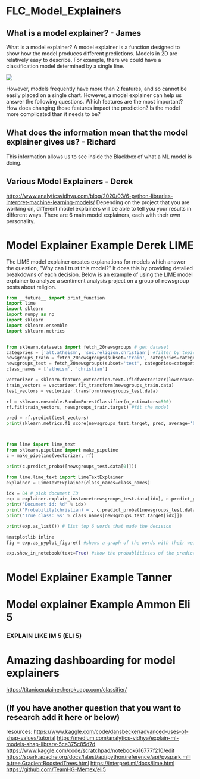 # FLC_Model_Explainers








## What is a model explainer? - James

What is a model explainer?
A model explainer is a function designed to show how the model produces different predictions.
Models in 2D are relatively easy to describe. For example, there we could have a classification model determined by a single line.

![](2DModel.png)

However, models frequently have more than 2 features, and so cannot be easily placed on a single chart. However, a model explainer can help us answer the following questions.
Which features are the most important?
How does changing those features impact the prediction?
Is the model more complicated than it needs to be?



## What does the information mean that the model explainer gives us? - Richard

This information allows us to see inside the Blackbox of what a ML model is doing.





## Various Model Explainers - Derek

https://www.analyticsvidhya.com/blog/2020/03/6-python-libraries-interpret-machine-learning-models/
Depending on the project that you are working on, different model explainers will be able to tell you your results in different ways. There are 6 main model explainers, each with their own personality.



# Model Explainer Example Derek LIME
The LIME model explainer creates explanations for models which answer the question, "Why can I trust this model?" It does this by providing detailed breakdowns of each decision. Below is an example of using the LIME model explainer to analyze a sentiment analysis project on a group of newsgroup posts about religion.

```python
from __future__ import print_function
import lime
import sklearn
import numpy as np
import sklearn
import sklearn.ensemble
import sklearn.metrics


from sklearn.datasets import fetch_20newsgroups # get dataset
categories = ['alt.atheism', 'soc.religion.christian'] #filter by topic
newsgroups_train = fetch_20newsgroups(subset='train', categories=categories) # divide into train and test groups
newsgroups_test = fetch_20newsgroups(subset='test', categories=categories)
class_names = ['atheism', 'christian']

vectorizer = sklearn.feature_extraction.text.TfidfVectorizer(lowercase=False)
train_vectors = vectorizer.fit_transform(newsgroups_train.data)
test_vectors = vectorizer.transform(newsgroups_test.data)

rf = sklearn.ensemble.RandomForestClassifier(n_estimators=500)
rf.fit(train_vectors, newsgroups_train.target) #fit the model

pred = rf.predict(test_vectors)
print(sklearn.metrics.f1_score(newsgroups_test.target, pred, average='binary'))



from lime import lime_text
from sklearn.pipeline import make_pipeline
c = make_pipeline(vectorizer, rf)

print(c.predict_proba([newsgroups_test.data[0]]))

from lime.lime_text import LimeTextExplainer
explainer = LimeTextExplainer(class_names=class_names)

idx = 84 # pick document ID
exp = explainer.explain_instance(newsgroups_test.data[idx], c.predict_proba, num_features=6) # create explainer object
print('Document id: %d' % idx)
print('Probability(christian) =', c.predict_proba([newsgroups_test.data[idx]])[0,1]) # pull out information on the prediction
print('True class: %s' % class_names[newsgroups_test.target[idx]])

print(exp.as_list()) # list top 6 words that made the decision

%matplotlib inline
fig = exp.as_pyplot_figure() #shows a graph of the words with their weights

exp.show_in_notebook(text=True) #show the probablitities of the prediction

```


# Model Explainer Example Tanner 





# Model explainer Example Ammon Eli 5
### EXPLAIN LIKE IM 5  (ELI 5)



# Amazing dashboarding for model explainers

https://titanicexplainer.herokuapp.com/classifier/




## (If you have another question that you want to research add it here or below)



resources: 
https://www.kaggle.com/code/dansbecker/advanced-uses-of-shap-values/tutorial
https://medium.com/analytics-vidhya/explain-ml-models-shap-library-5ce375c85d7d
https://www.kaggle.com/code/scratchpad/notebook616777f210/edit
https://spark.apache.org/docs/latest/api/python/reference/api/pyspark.mllib.tree.GradientBoostedTrees.html
https://interpret.ml/docs/lime.html
https://github.com/TeamHG-Memex/eli5

